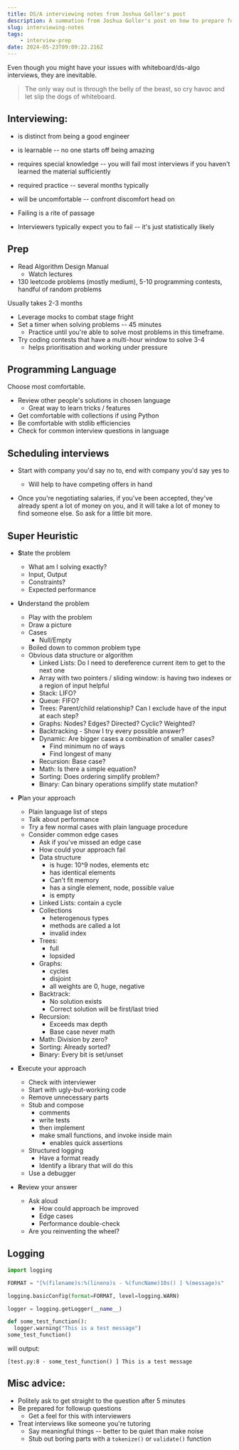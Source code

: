 ```yaml
---
title: DS/A interviewing notes from Joshua Goller's post
description: A summation from Joshua Goller's post on how to prepare for technical interviews.
slug: interviewing-notes
tags:
    - interview-prep
date: 2024-05-23T09:09:22.216Z
---
```


Even though you might have your issues with whiteboard/ds-algo interviews, they are inevitable.

> The only way out is through the belly of the beast, so cry havoc and let slip the dogs of whiteboard.

## Interviewing:

- is distinct from being a good engineer
- is learnable -- no one starts off being amazing
- requires special knowledge -- you will fail most interviews if you haven't learned the material sufficiently
- required practice -- several months typically
- will be uncomfortable -- confront discomfort head on

- Failing is a rite of passage
- Interviewers typically expect you to fail -- it's just statistically likely

## Prep


- Read Algorithm Design Manual
    - Watch lectures
- 130 leetcode problems (mostly medium), 5-10 programming contests, handful of random problems

Usually takes 2-3 months

- Leverage mocks to combat stage fright
- Set a timer when solving problems -- 45 minutes
    - Practice until you're able to solve most problems in this timeframe.
- Try coding contests that have a multi-hour window to solve 3-4
    - helps prioritisation and working under pressure

## Programming Language

Choose most comfortable.

- Review other people's solutions in chosen language
    - Great way to learn tricks / features
- Get comfortable with collections if using Python
- Be comfortable with stdlib efficiencies
- Check for common interview questions in language

## Scheduling interviews

- Start with company you'd say no to, end with company you'd say yes to
    - Will help to have competing offers in hand

- Once you're negotiating salaries, if you've been accepted, they've already spent a lot of money on you, and it will take a lot of money to find someone else. So ask for a little bit more.

## Super Heuristic

- **S**tate the problem
    - What am I solving exactly?
    - Input, Output
    - Constraints?
    - Expected performance

- **U**nderstand the problem
    - Play with the problem
    - Draw a picture
    - Cases
        - Null/Empty
    - Boiled down to common problem type
    - Obvious data structure or algorithm
        - Linked Lists: Do I need to dereference current item to get to the next one
        - Array with two pointers / sliding window: is having two indexes or a region of input helpful
        - Stack: LIFO?
        - Queue: FIFO?
        - Trees: Parent/child relationship? Can I exclude have of the input at each step?
        - Graphs: Nodes? Edges? Directed? Cyclic? Weighted?
        - Backtracking - Show I try every possible answer?
        - Dynamic: Are bigger cases a combination of smaller cases?
            - Find minimum no of ways
            - Find longest of many
        - Recursion: Base case?
        - Math: Is there a simple equation?
        - Sorting: Does ordering simplify problem?
        - Binary: Can binary operations simplify state mutation?

- **P**lan your approach
    - Plain language list of steps
    - Talk about performance
    - Try a few normal cases with plain language procedure
    - Consider common edge cases
        - Ask if you've missed an edge case
        - How could your approach fail
        - Data structure
            - is huge: 10^9 nodes, elements etc
            - has identical elements
            - Can't fit memory
            - has a single element, node, possible value
            - is empty
        - Linked Lists: contain a cycle
        - Collections
            - heterogenous types
            - methods are called a lot
            - invalid index
        - Trees:
            - full
            - lopsided
        - Graphs:
            - cycles
            - disjoint
            - all weights are 0, huge, negative
        - Backtrack:
            - No solution exists
            - Correct solution will be first/last tried
        - Recursion:
            - Exceeds max depth
            - Base case never math
        - Math: Division by zero?
        - Sorting: Already sorted?
        - Binary: Every bit is set/unset

- **E**xecute your approach
    - Check with interviewer
    - Start with ugly-but-working code
    - Remove unnecessary parts
    - Stub and compose
        - comments
        - write tests
        - then implement
        - make small functions, and invoke inside main
            - enables quick assertions
    - Structured logging
        - Have a format ready
        - Identify a library that will do this
    - Use a debugger

- **R**eview your answer
    - Ask aloud
        - How could approach be improved
        - Edge cases
        - Performance double-check
    - Are you reinventing the wheel?

## Logging

```python
import logging

FORMAT = "[%(filename)s:%(lineno)s - %(funcName)10s() ] %(message)s"

logging.basicConfig(format=FORMAT, level=logging.WARN)

logger = logging.getLogger(__name__)

def some_test_function():
  logger.warning("This is a test message")
some_test_function()
```
will output:

```plaintext
[test.py:8 - some_test_function() ] This is a test message
```

## Misc advice:
- Politely ask to get straight to the question after 5 minutes
- Be prepared for followup questions
	- Get a feel for this with interviewers
- Treat interviews like someone you're tutoring
	- Say meaningful things -- better to be quiet than make noise
	- Stub out boring parts with a `tokenize()` or `validate()` function
